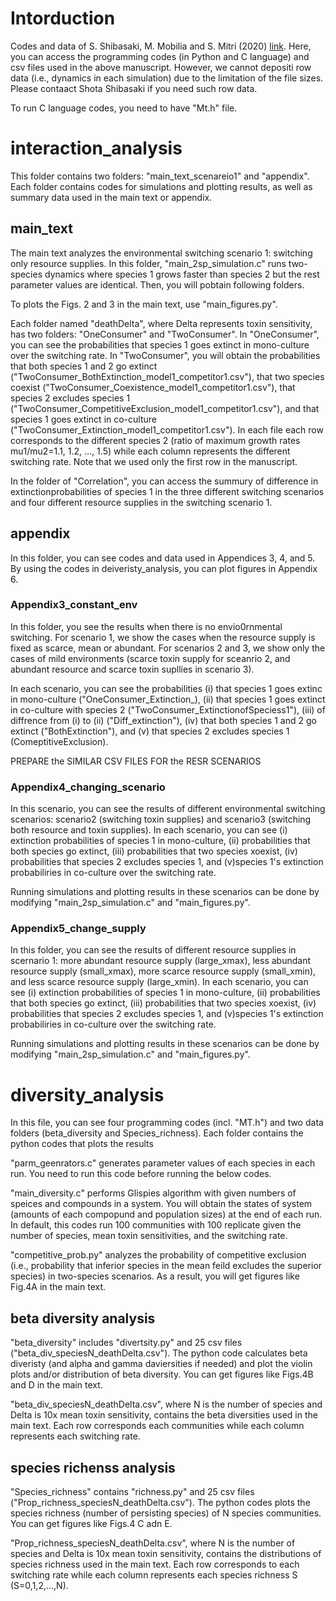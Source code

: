# Intorduction
Codes and data of S. Shibasaki, M. Mobilia and S. Mitri (2020) [link](https://arxiv.org/abs/2007.12090).
Here, you can access the programming codes (in Python and C language) and csv files used in the above manuscript. However, we cannot depositi row data (i.e., dynamics in each simulation) due to the limitation of the file sizes. Please contaact Shota Shibasaki if you need such row data.

To run C language codes, you need to have "Mt.h" file.



# interaction_analysis
This folder contains two folders: "main_text_scenareio1" and "appendix". Each folder contains codes for simulations and plotting results, as well as summary data used in the main text or appendix.

##  main_text
The main text analyzes the environmental switching scenario 1: switching only resource supplies. In this folder, "main_2sp_simulation.c" runs two-species dynamics where species 1 grows faster than species 2 but the rest parameter values are identical. Then, you will pobtain following folders.

To plots the Figs. 2 and 3 in the main text, use "main_figures.py".

Each folder named "deathDelta", where Delta represents toxin sensitivity, has two folders: "OneConsumer" and "TwoConsumer". In "OneConsumer", you can see the probabilities that species 1 goes extinct in mono-culture over the switching rate. In "TwoConsumer", you will obtain the probabilities that both species 1 and 2 go extinct ("TwoConsumer_BothExtinction_model1_competitor1.csv"), that two species coexist ("TwoConsumer_Coexistence_model1_competitor1.csv"), that species 2 excludes species 1 ("TwoConsumer_CompetitiveExclusion_model1_competitor1.csv"), and that species 1 goes extinct in co-culture ("TwoConsumer_Extinction_model1_competitor1.csv"). In each file each row corresponds to the different species 2 (ratio of maximum growth rates mu1/mu2=1.1, 1.2, ..., 1.5) while each column represents the different switching rate. Note that we used only the first row in the manuscript.

In the folder of "Correlation", you can access the summury of difference in extinctionprobabilities of species 1 in the three different switching scenarios and four different resource supplies in the switching scenario 1.

## appendix
In this folder, you can see codes and data used in Appendices 3, 4, and 5. By using the codes in deiveristy_analysis, you can plot figures in Appendix 6.

### Appendix3_constant_env
In this folder, you see the results when there is no envio0rnmental switching. For scenario 1, we show the cases when the resource supply is fixed as scarce, mean or abundant. For scenarios 2 and 3, we show only the cases of mild environments (scarce toxin supply for sceanrio 2, and abundant resource and scarce toxin supllies in scenario 3).

In each scenario, you can see the probabilities (i) that species 1 goes extinc in mono-culture ("OneConsumer_Extinction_), (ii) that species 1 goes extinct in co-culture with species 2 ("TwoConsumer_ExtinctionofSpeciess1"), (iii) of diffrence from (i) to (ii) ("Diff_extinction"), (iv) that both species 1 and 2 go extinct ("BothExtinction"), and (v) that species 2 excludes species 1 (ComeptitiveExclusion). 

PREPARE the SIMILAR CSV FILES FOR the RESR SCENARIOS



### Appendix4_changing_scenario
In this scenario, you can see the results of different environmental switching scenarios: scenario2 (switching toxin supplies) and scenario3 (switching both resource and toxin supplies). In each scenario, you can see (i) extinction probabilities of species 1 in mono-culture, (ii) probabilities that both species go extinct, (iii) probabilities that two species xoexist, (iv) probabilities that species 2 excludes species 1, and (v)species 1's extinction probabiliries in co-culture over the switching rate.

Running simulations and plotting results in these scenarios can be done by modifying "main_2sp_simulation.c" and "main_figures.py".

### Appendix5_change_supply
In this folder, you can see the results of different resource supplies in scernario 1: more abundant resource supply (large_xmax), less abundant resource supply (small_xmax), more scarce resource supply (small_xmin), and less scarce resource supply (large_xmin). In each scenario, you can see (i) extinction probabilities of species 1 in mono-culture, (ii) probabilities that both species go extinct, (iii) probabilities that two species xoexist, (iv) probabilities that species 2 excludes species 1, and (v)species 1's extinction probabiliries in co-culture over the switching rate.

Running simulations and plotting results in these scenarios can be done by modifying "main_2sp_simulation.c" and "main_figures.py".

# diversity_analysis
In this file, you can see four programming codes (incl. "MT.h") and two data folders (beta_diversity and Species_richness). Each folder contains the python codes that plots the results 

"parm_geenrators.c" generates parameter values of each species in each run. You need to run this code before running the below codes.

"main_diversity.c" performs Glispies algorithm with given numbers of speices and compounds in a system. You will obtain the states of system (amounts of each compopund and population sizes) at the end of each run. In default, this codes run 100  communities with 100 replicate given the number of species, mean toxin sensitivities, and the switching rate.

"competitive_prob.py" analyzes the probability of competitive exclusion (i.e., probability that inferior species in the mean feild excludes the superior species) in two-species scenarios. As a result, you will get figures like Fig.4A in the main text.


## beta diversity analysis
"beta_diversity" includes "divertsity.py" and 25 csv files ("beta_div_speciesN_deathDelta.csv"). The python code calculates beta diveristy (and alpha and gamma daviersities if needed) and plot the violin plots and/or distribution of beta diversity. You can get figures like Figs.4B and D in the main text.

"beta_div_speciesN_deathDelta.csv", where N is the number of species and Delta is 10x mean toxin sensitivity, contains the beta diversities used in the main text. Each row corresponds each communities while each column represents each switching rate. 


## species richenss analysis
"Species_richness" contains "richness.py" and 25 csv files ("Prop_richness_speciesN_deathDelta.csv"). The python codes plots the species richness (number of persisting species) of N species communities. You can get figures like Figs.4 C adn E.

"Prop_richness_speciesN_deathDelta.csv", where N is the number of species and Delta is 10x mean toxin sensitivity, contains the distributions of species richness used in the main text. Each row corresponds to each switching rate while each column represents each species richness S (S=0,1,2,...,N). 

